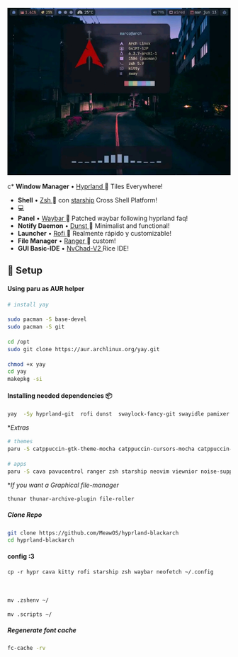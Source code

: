 ![Esta es una imagen de ejemplo](/1691206525847.jpg)


c* **Window Manager** • [Hyprland ](https://github.com/hyprwm/Hyprland)🎨 Tiles Everywhere!
* **Shell** • [Zsh ](https://www.zsh.org) 🐚 con [starship](https://github.com/starship/starship) Cross Shell Platform!
*  💻
* **Panel** • [Waybar ](https://aur.archlinux.org/packages/waybar-hyprland-git)🍧 Patched waybar following hyprland faq!
* **Notify Daemon** • [Dunst ](https://github.com/dunst-project/dunst) 🍃 Minimalist and functional!
* **Launcher** • [Rofi ](https://github.com/davatorium/rofi) 🚀 Realmente rápido y customizable!
* **File Manager** • [Ranger ](https://github.com/ranger/ranger)🔖 custom!
* **GUI Basic-IDE** • [NvChad-V2 ](https://github.com/linuxmobile/nvchad-v2) Rice IDE!

## 🌸 Setup



#### Using paru as AUR helper 

```sh
# install yay

sudo pacman -S base-devel
sudo pacman -S git

cd /opt
sudo git clone https://aur.archlinux.org/yay.git

chmod +x yay
cd yay
makepkg -si

```

#### Installing needed dependencies 📦
	
```sh
yay  -Sy hyprland-git  rofi dunst  swaylock-fancy-git swayidle pamixer light brillo wl-clipboard wf-recorder wlogout grimblast-git hyprpicker-git swaybg fnm-bin  ffmpegthumbnailer tumbler wtype colord kitty imagemagick swaylock-effects qt5-wayland qt6-wayland ripgrep waybar-hyprland-git nerd-fonts-complete-starship   
```

**Extras*
```sh
# themes
paru -S catppuccin-gtk-theme-mocha catppuccin-cursors-mocha catppuccin-mocha-grub-theme-git nwg-look-bin

# apps
paru -S cava pavucontrol ranger zsh starship neovim viewnior noise-suppression-for-voice
```

**If you want a Graphical file-manager*
```sh
thunar thunar-archive-plugin file-roller   
```


##### Clone Repo

```sh 
git clone https://github.com/MeawOS/hyprland-blackarch
cd hyprland-blackarch

```

#### config  :3
```
cp -r hypr cava kitty rofi starship zsh waybar neofetch ~/.config



mv .zshenv ~/

mv .scripts ~/
```


##### Regenerate font cache
```sh 
fc-cache -rv  

